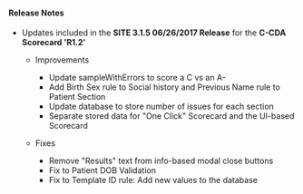 #### Release Notes

* Updates included in the **SITE 3.1.5 06/26/2017 Release** for the **C-CDA Scorecard 'R1.2'**

  * Improvements
    * Update sampleWithErrors to score a C vs an A-
    * Add Birth Sex rule to Social history and Previous Name rule to Patient Section
    * Update database to store number of issues for each section
    * Separate stored data for "One Click" Scorecard and the UI-based Scorecard
  
  * Fixes
    * Remove "Results" text from info-based modal close buttons
    * Fix to Patient DOB Validation
    * Fix to Template ID rule: Add new values to the database
